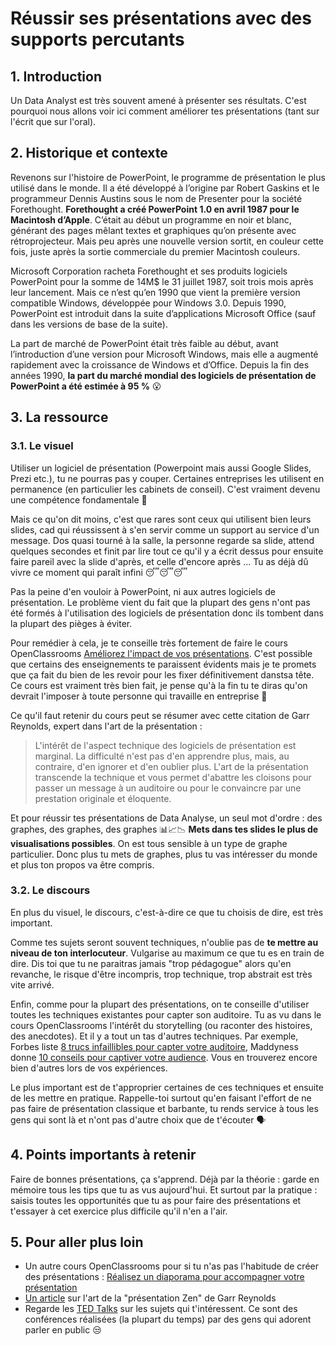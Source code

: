 # Réussir ses présentations avec des supports percutants

## 1. Introduction
Un Data Analyst est très souvent amené à présenter ses résultats. C'est pourquoi nous allons voir ici comment améliorer tes présentations (tant sur l'écrit que sur l'oral).

## 2. Historique et contexte
Revenons sur l'histoire de PowerPoint, le programme de présentation le plus utilisé dans le monde. Il a été développé à l’origine par Robert Gaskins et le programmeur Dennis Austins sous le nom de Presenter pour la société Forethought. 
**Forethought a créé PowerPoint 1.0 en avril 1987 pour le Macintosh d’Apple**. C’était au début un programme en noir et blanc, générant des pages mêlant textes et graphiques qu’on présente avec rétroprojecteur. 
Mais peu après une nouvelle version sortit, en couleur cette fois, juste après la sortie commerciale du premier Macintosh couleurs.

Microsoft Corporation racheta Forethought et ses produits logiciels PowerPoint pour la somme de 14M$ le 31 juillet 1987, soit trois mois après leur lancement. Mais ce n’est qu’en 1990 que vient la première version compatible Windows, développée pour Windows 3.0. Depuis 1990, PowerPoint est introduit dans la suite d’applications Microsoft Office (sauf dans les versions de base de la suite).

La part de marché de PowerPoint était très faible au début, avant l’introduction d’une version pour Microsoft Windows, mais elle a augmenté rapidement avec la croissance de Windows et d’Office. Depuis la fin des années 1990, **la part du marché mondial des logiciels de présentation de PowerPoint a été estimée à 95 %** 😮

## 3. La ressource

### 3.1. Le visuel

Utiliser un logiciel de présentation (Powerpoint mais aussi Google Slides, Prezi etc.), tu ne pourras pas y couper. Certaines entreprises les utilisent en permanence (en particulier les cabinets de conseil). C'est vraiment devenu une compétence fondamentale 😬 

Mais ce qu'on dit moins, c'est que rares sont ceux qui utilisent bien leurs slides, cad qui réussissent à s'en servir comme un support au service d'un message. Dos quasi tourné à la salle, la personne regarde sa slide, attend quelques secondes et finit par lire tout ce qu'il y a écrit dessus pour ensuite faire pareil avec la slide d'après, et celle d'encore après ... Tu as déjà dû vivre ce moment qui paraît infini 😴😴😴

Pas la peine d'en vouloir à PowerPoint, ni aux autres logiciels de présentation. Le problème vient du fait que la plupart des gens n'ont pas été formés à l'utilisation des logiciels de présentation donc ils tombent dans la plupart des pièges à éviter.

Pour remédier à cela, je te conseille très fortement de faire le cours OpenClassrooms [Améliorez l'impact de vos présentations](https://openclassrooms.com/fr/courses/3013891-ameliorez-limpact-de-vos-presentations). C'est possible que certains des enseignements te paraissent évidents mais je te promets que ça fait du bien de les revoir pour les fixer définitivement danstsa tête. Ce cours est vraiment très bien fait, je pense qu'à la fin tu te diras qu'on devrait l'imposer à toute personne qui travaille en entreprise 🥴

Ce qu'il faut retenir du cours peut se résumer avec cette citation de Garr Reynolds, expert dans l'art de la présentation : 
> L'intérêt de l'aspect technique des logiciels de présentation est marginal. La difficulté n'est pas d'en apprendre plus, mais, au contraire, d'en ignorer et d'en oublier plus. L'art de la présentation transcende la technique et vous permet d'abattre les cloisons pour passer un message à un auditoire ou pour le convaincre par une prestation originale et éloquente.

Et pour réussir tes présentations de Data Analyse, un seul mot d'ordre : des graphes, des graphes, des graphes 📊📈📉 **Mets dans tes slides le plus de visualisations possibles**. On est tous sensible à un type de graphe particulier. Donc plus tu mets de graphes, plus tu vas intéresser du monde et plus ton propos va être compris. 


### 3.2. Le discours

En plus du visuel, le discours, c'est-à-dire ce que tu choisis de dire, est très important. 

Comme tes sujets seront souvent techniques, n'oublie pas de **te mettre au niveau de ton interlocuteur**. Vulgarise au maximum ce que tu es en train de dire. Dis toi que tu ne paraitras jamais "trop pédagogue" alors qu'en revanche, le risque d'être incompris, trop technique, trop abstrait est très vite arrivé.

Enfin, comme pour la plupart des présentations, on te conseille d'utiliser toutes les techniques existantes pour capter son auditoire. Tu as vu dans le cours OpenClassrooms l'intérêt du storytelling (ou raconter des histoires, des anecdotes). Et il y a tout un tas d'autres techniques. Par exemple, Forbes liste [8 trucs infaillibles pour capter votre auditoire](https://www.forbes.fr/management/8-trucs-infaillibles-pour-captiver-votre-auditoire/), Maddyness donne [10 conseils pour captiver votre audience](https://www.maddyness.com/2019/11/01/captiver-audience-oral/). Vous en trouverez encore bien d'autres lors de vos expériences. 

Le plus important est de t'approprier certaines de ces techniques et ensuite de les mettre en pratique. Rappelle-toi surtout qu'en faisant l'effort de ne pas faire de présentation classique et barbante, tu rends service à tous les gens qui sont là et n'ont pas d'autre choix que de t'écouter 🗣

## 4. Points importants à retenir
Faire de bonnes présentations, ça s'apprend. Déjà par la théorie : garde en mémoire tous les tips que tu as vus aujourd'hui. Et surtout par la pratique : saisis toutes les opportunités que tu as pour faire des présentations et t'essayer à cet exercice plus difficile qu'il n'en a l'air.

## 5. Pour aller plus loin
- Un autre cours OpenClassrooms pour si tu n'as pas l'habitude de créer des présentations : [Réalisez un diaporama pour accompagner votre présentation](https://openclassrooms.com/fr/courses/5870121-realisez-un-diaporama-pour-accompagner-votre-presentation)
- [Un article](https://keyvox.fr/lart-de-la-presentation-zen-par-garr-reynolds/) sur l'art de la "présentation Zen" de Garr Reynolds
- Regarde les [TED Talks](https://www.ted.com/talks?language=fr) sur les sujets qui t'intéressent. Ce sont des conférences réalisées (la plupart du temps) par des gens qui adorent parler en public 😒
